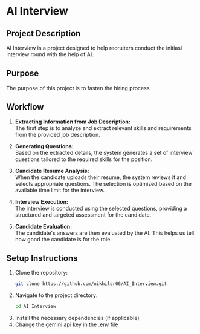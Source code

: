 # AI Interview

## Project Description
AI Interview is a project designed to help recruiters conduct the initiasl interview round with the help of AI.

## Purpose
The purpose of this project is to fasten the hiring process.

## Workflow

1. **Extracting Information from Job Description:**  
   The first step is to analyze and extract relevant skills and requirements from the provided job description.

2. **Generating Questions:**  
   Based on the extracted details, the system generates a set of interview questions tailored to the required skills for the position.

3. **Candidate Resume Analysis:**  
   When the candidate uploads their resume, the system reviews it and selects appropriate questions. The selection is optimized based on the available time limit for the interview.

4. **Interview Execution:**  
   The interview is conducted using the selected questions, providing a structured and targeted assessment for the candidate.

5. **Candidate Evaluation:**  
   The candidate's answers are then evaluated by the AI. This helps us tell how good the candidate is for the role.

## Setup Instructions
1. Clone the repository:
   ```bash
   git clone https://github.com/nikhilsr06/AI_Interview.git
   ```
2. Navigate to the project directory:
   ```bash
   cd AI_Interview
   ```
3. Install the necessary dependencies (if applicable)
4. Change the gemini api key in the .env file

